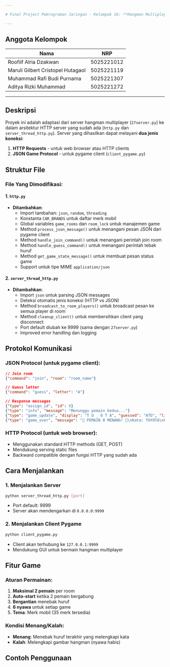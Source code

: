 ```yaml
---

# Final Project Pemrograman Jaringan - Kelompok 16: **Hangman Multiplayer**

---
```


## Anggota Kelompok

| Nama                              | NRP        |
| --------------------------------- | ---------- |
| Roofiif Alria Dzakwan             | 5025221012 |
| Maruli Gilbert Cristopel Hutagaol | 5025221119 |
| Muhammad Rafi Budi Purnama        | 5025221307 |
| Aditya Rizki Muhammad             | 5025221272 |

---

## Deskripsi
Proyek ini adalah adaptasi dari server hangman multiplayer (`27server.py`) ke dalam arsitektur HTTP server yang sudah ada (`http.py` dan `server_thread_http.py`). Server yang dihasilkan dapat melayani **dua jenis koneksi**:

1. **HTTP Requests** - untuk web browser atau HTTP clients
2. **JSON Game Protocol** - untuk pygame client (`client_pygame.py`)

## Struktur File

### File Yang Dimodifikasi:

#### 1. `http.py`
- **Ditambahkan**: 
  - Import tambahan: `json`, `random`, `threading`
  - Konstanta `CAR_BRANDS` untuk daftar merk mobil
  - Global variables `game_rooms` dan `room_lock` untuk manajemen game
  - Method `process_json_message()` untuk menangani pesan JSON dari pygame client
  - Method `handle_join_command()` untuk menangani perintah join room
  - Method `handle_guess_command()` untuk menangani perintah tebak huruf
  - Method `get_game_state_message()` untuk membuat pesan status game
  - Support untuk tipe MIME `application/json`

#### 2. `server_thread_http.py`
- **Ditambahkan**:
  - Import `json` untuk parsing JSON messages
  - Deteksi otomatis jenis koneksi (HTTP vs JSON)
  - Method `broadcast_to_room_players()` untuk broadcast pesan ke semua player di room
  - Method `cleanup_client()` untuk membersihkan client yang disconnect
  - Port default diubah ke 9999 (sama dengan `27server.py`)
  - Improved error handling dan logging

## Protokol Komunikasi

### JSON Protocol (untuk pygame client):
```json
// Join room
{"command": "join", "room": "room_name"}

// Guess letter
{"command": "guess", "letter": "A"}

// Response messages
{"type": "assign_id", "id": 0}
{"type": "info", "message": "Menunggu pemain kedua..."}
{"type": "game_update", "display": "T O _ O T A", "guessed": "ATO", "lives": 6, "turn": 1, "players_count": 2, "clue": "Merk Mobil"}
{"type": "game_over", "message": "🎉 PEMAIN 0 MENANG! 🎉\nKata: TOYOTA\nPemain 0 menebak huruf terakhir!"}
```

### HTTP Protocol (untuk web browser):
- Menggunakan standard HTTP methods (GET, POST)
- Mendukung serving static files
- Backward compatible dengan fungsi HTTP yang sudah ada

## Cara Menjalankan

### 1. Menjalankan Server
```bash
python server_thread_http.py [port]
```
- Port default: 9999
- Server akan mendengarkan di `0.0.0.0:9999`

### 2. Menjalankan Client Pygame
```bash
python client_pygame.py
```
- Client akan terhubung ke `127.0.0.1:9999`
- Mendukung GUI untuk bermain hangman multiplayer

## Fitur Game

### Aturan Permainan:
1. **Maksimal 2 pemain** per room
2. **Auto-start** ketika 2 pemain bergabung
3. **Bergantian** menebak huruf
4. **6 nyawa** untuk setiap game
5. **Tema**: Merk mobil (35 merk tersedia)

### Kondisi Menang/Kalah:
- **Menang**: Menebak huruf terakhir yang melengkapi kata
- **Kalah**: Melengkapi gambar hangman (nyawa habis)

## Contoh Penggunaan
